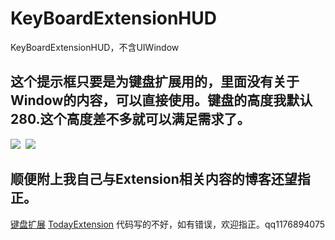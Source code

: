 # KeyBoardExtensionHUD
KeyBoardExtensionHUD，不含UIWindow
## 这个提示框只要是为键盘扩展用的，里面没有关于Window的内容，可以直接使用。键盘的高度我默认280.这个高度差不多就可以满足需求了。
![](http://ac-l1vX02tC.clouddn.com/897e50aa824d5ecc6658.gif)  ![](http://ac-l1vX02tC.clouddn.com/c98c97678797786b19be.gif)

## 顺便附上我自己与Extension相关内容的博客还望指正。
[键盘扩展](https://dslcoding.github.io/keyboarded/)
[TodayExtension](https://dslcoding.github.io/Today-Extension/) 
代码写的不好，如有错误，欢迎指正。qq1176894075
